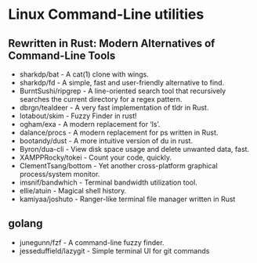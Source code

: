 # Linux Command-Line utilities

## Rewritten in Rust: Modern Alternatives of Command-Line Tools

- sharkdp/bat           - A cat(1) clone with wings.
- sharkdp/fd            - A simple, fast and user-friendly alternative to find.
- BurntSushi/ripgrep    - A line-oriented search tool that recursively searches the current directory for a regex pattern.
- dbrgn/tealdeer        - A very fast implementation of tldr in Rust.
- lotabout/skim         - Fuzzy Finder in rust!
- ogham/exa             - A modern replacement for ‘ls’.
- dalance/procs         - A modern replacement for ps written in Rust.
- bootandy/dust         - A more intuitive version of du in rust.
- Byron/dua-cli         - View disk space usage and delete unwanted data, fast.
- XAMPPRocky/tokei      - Count your code, quickly.
- ClementTsang/bottom   - Yet another cross-platform graphical process/system monitor.
- imsnif/bandwhich      - Terminal bandwidth utilization tool.
- ellie/atuin           - Magical shell history.
- kamiyaa/joshuto       - Ranger-like terminal file manager written in Rust

## golang

- junegunn/fzf          - A command-line fuzzy finder.
- jesseduffield/lazygit - Simple terminal UI for git commands
